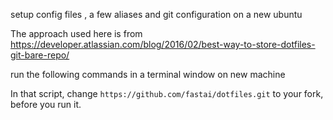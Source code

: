 setup config files , a few aliases and git configuration on a new ubuntu

The approach used here is from https://developer.atlassian.com/blog/2016/02/best-way-to-store-dotfiles-git-bare-repo/

run the following commands in a terminal window on new machine


In that script, change `https://github.com/fastai/dotfiles.git` to your fork, before you run it.
